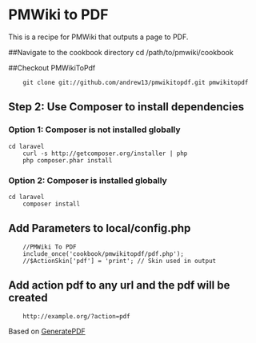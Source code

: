 # PMWiki to PDF

This is a recipe for PMWiki that outputs a page to PDF.

##Navigate to the cookbook directory
        cd /path/to/pmwiki/cookbook

##Checkout PMWikiToPdf

        git clone git://github.com/andrew13/pmwikitopdf.git pmwikitopdf

## Step 2: Use Composer to install dependencies
### Option 1: Composer is not installed globally

    cd laravel
        curl -s http://getcomposer.org/installer | php
        php composer.phar install
### Option 2: Composer is installed globally

    cd laravel
        composer install

## Add Parameters to local/config.php

        //PMWiki To PDF
        include_once('cookbook/pmwikitopdf/pdf.php');
        //$ActionSkin['pdf'] = 'print'; // Skin used in output

## Add action pdf to any url and the pdf will be created

        http://example.org/?action=pdf

Based on [GeneratePDF](http://www.pmwiki.org/wiki/Cookbook/GeneratePDF)

